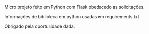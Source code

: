 Micro projeto feito em Python com Flask obedecedo as solicitações.

Informações de biblioteca em python usadas em requirements.txt

Obrigado pela oportunidade dada.